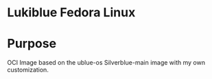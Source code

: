 # Lukiblue Fedora Linux

# Purpose

OCI Image based on the ublue-os Silverblue-main image with my own customization.
